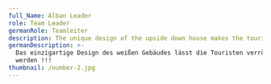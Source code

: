 ```yaml
---
full_Name: Alban Leader
role: Team Leader
germanRole: Teamleiter
description: The unique design of the upside down house makes the tourists go crazy !!!
germanDescription: >-
  Das einzigartige Design des weißen Gebäudes lässt die Touristen verrückt
  werden !!!
thumbnail: /number-2.jpg
---
```

